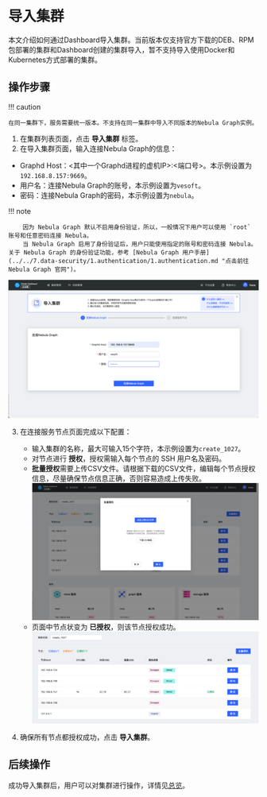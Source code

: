 # 导入集群

本文介绍如何通过Dashboard导入集群。当前版本仅支持官方下载的DEB、RPM包部署的集群和Dashboard创建的集群导入，暂不支持导入使用Docker和Kubernetes方式部署的集群。

## 操作步骤

!!! caution

    在同一集群下，服务需要统一版本。不支持在同一集群中导入不同版本的Nebula Graph实例。

1. 在集群列表页面，点击 **导入集群** 标签。
2. 在导入集群页面，输入连接Nebula Graph的信息：
  - Graphd Host：<其中一个Graphd进程的虚机IP>:<端口号>。本示例设置为 `192.168.8.157:9669`。
  - 用户名：连接Nebula Graph的账号，本示例设置为`vesoft`。
  - 密码：连接Nebula Graph的密码，本示例设置为`nebula`。

  !!! note

        因为 Nebula Graph 默认不启用身份验证，所以，一般情况下用户可以使用 `root` 账号和任意密码连接 Nebula。
        当 Nebula Graph 启用了身份验证后，用户只能使用指定的账号和密码连接 Nebula。关于 Nebula Graph 的身份验证功能，参考 [Nebula Graph 用户手册](../../7.data-security/1.authentication/1.authentication.md "点击前往 Nebula Graph 官网")。
   
   ![connect](../figs/ds-025.png)

3. 在连接服务节点页面完成以下配置：
   - 输入集群的名称，最大可输入15个字符，本示例设置为`create_1027`。
   - 对节点进行 **授权**，授权需输入每个节点的 SSH 用户名及密码。
   - **批量授权**需要上传CSV文件。请根据下载的CSV文件，编辑每个节点授权信息，尽量确保节点信息正确，否则容易造成上传失败。
   ![批量授权](../figs/ds-026.png)
   - 页面中节点状变为 **已授权**，则该节点授权成功。
   ![授权](../figs/ds-027.png)

4. 确保所有节点都授权成功，点击 **导入集群**。

## 后续操作

成功导入集群后，用户可以对集群进行操作，详情见[总览](../4.cluster-operator/1.overview.md)。